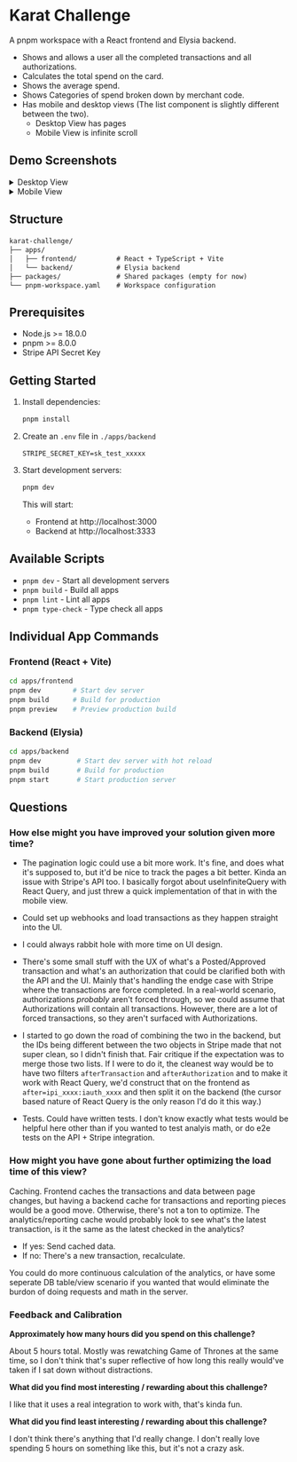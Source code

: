 # Karat Challenge

A pnpm workspace with a React frontend and Elysia backend.

- Shows and allows a user all the completed transactions and all authorizations.
- Calculates the total spend on the card.
- Shows the average spend.
- Shows Categories of spend broken down by merchant code.
- Has mobile and desktop views (The list component is slightly different between the two).
  - Desktop View has pages
  - Mobile View is infinite scroll

## Demo Screenshots

<details>
<summary>Desktop View</summary>

![Desktop View](./demo_screenshot_desktop.png)

</details>

<details>
<summary>Mobile View</summary>

![Mobile View](./demo_screenshot_iphone.jpeg)

</details>

## Structure

```
karat-challenge/
├── apps/
│   ├── frontend/          # React + TypeScript + Vite
│   └── backend/           # Elysia backend
├── packages/              # Shared packages (empty for now)
└── pnpm-workspace.yaml    # Workspace configuration
```

## Prerequisites

- Node.js >= 18.0.0
- pnpm >= 8.0.0
- Stripe API Secret Key

## Getting Started

1. Install dependencies:

   ```bash
   pnpm install
   ```

2. Create an `.env` file in `./apps/backend`

   ```
   STRIPE_SECRET_KEY=sk_test_xxxxx
   ```

3. Start development servers:

   ```bash
   pnpm dev
   ```

   This will start:

   - Frontend at http://localhost:3000
   - Backend at http://localhost:3333

## Available Scripts

- `pnpm dev` - Start all development servers
- `pnpm build` - Build all apps
- `pnpm lint` - Lint all apps
- `pnpm type-check` - Type check all apps

## Individual App Commands

### Frontend (React + Vite)

```bash
cd apps/frontend
pnpm dev        # Start dev server
pnpm build      # Build for production
pnpm preview    # Preview production build
```

### Backend (Elysia)

```bash
cd apps/backend
pnpm dev         # Start dev server with hot reload
pnpm build       # Build for production
pnpm start       # Start production server
```

## Questions

### How else might you have improved your solution given more time?

- The pagination logic could use a bit more work. It's fine, and does what it's supposed to, but it'd be nice to track the pages a bit better. Kinda an issue with Stripe's API too. I basically forgot about useInfiniteQuery with React Query, and just threw a quick implementation of that in with the mobile view.

- Could set up webhooks and load transactions as they happen straight into the UI.

- I could always rabbit hole with more time on UI design.

- There's some small stuff with the UX of what's a Posted/Approved transaction and what's an authorization that could be clarified both with the API and the UI. Mainly that's handling the endge case with Stripe where the transactions are force completed. In a real-world scenario, authorizations _probably_ aren't forced through, so we could assume that Authorizations will contain all transactions. However, there are a lot of forced transactions, so they aren't surfaced with Authorizations.

- I started to go down the road of combining the two in the backend, but the IDs being different between the two objects in Stripe made that not super clean, so I didn't finish that. Fair critique if the expectation was to merge those two lists. If I were to do it, the cleanest way would be to have two filters `afterTransaction` and `afterAuthorization` and to make it work with React Query, we'd construct that on the frontend as `after=ipi_xxxx:iauth_xxxx` and then split it on the backend (the cursor based nature of React Query is the only reason I'd do it this way.)

- Tests. Could have written tests. I don't know exactly what tests would be helpful here other than if you wanted to test analyis math, or do e2e tests on the API + Stripe integration.

### How might you have gone about further optimizing the load time of this view?

Caching. Frontend caches the transactions and data between page changes, but having a backend cache for transactions and reporting pieces would be a good move. Otherwise, there's not a ton to optimize.
The analytics/reporting cache would probably look to see what's the latest transaction, is it the same as the latest checked in the analytics?

- If yes: Send cached data.
- If no: There's a new transaction, recalculate.

You could do more continuous calculation of the analytics, or have some seperate DB table/view scenario if you wanted that would eliminate the burdon of doing requests and math in the server.

### Feedback and Calibration

**Approximately how many hours did you spend on this challenge?**

About 5 hours total. Mostly was rewatching Game of Thrones at the same time, so I don't think that's super reflective of how long this really would've taken if I sat down without distractions.

**What did you find most interesting / rewarding about this challenge?**

I like that it uses a real integration to work with, that's kinda fun.

**What did you find least interesting / rewarding about this challenge?**

I don't think there's anything that I'd really change. I don't really love spending 5 hours on something like this, but it's not a crazy ask.
